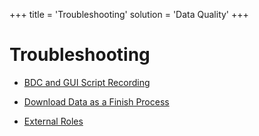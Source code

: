 +++
title = 'Troubleshooting'
solution = 'Data Quality'
+++

# Troubleshooting

  - [BDC and GUI Script Recording](BDC_and_GUI_Script_Recording.htm)

  - [Download Data as a Finish
    Process](Download_Data_as_a_Finish_Process.htm)

  - [External Roles](Troubleshoot_Issues_With_External_Roles.htm)
